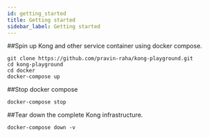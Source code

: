 ```yaml
---
id: getting_started
title: Getting started
sidebar_label: Getting started
---
```


##Spin up Kong and other service container using docker compose.

```shell script
git clone https://github.com/pravin-raha/kong-playground.git
cd kong-playground
cd docker
docker-compose up
```
##Stop docker compose

```shell script
docker-compose stop
```

##Tear down the complete Kong infrastructure.

```shell script
docker-compose down -v
```
